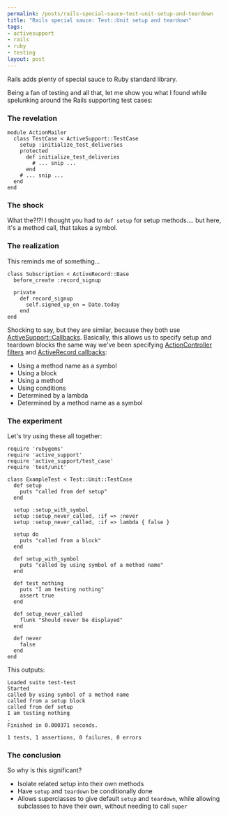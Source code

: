 ```yaml
--- 
permalink: /posts/rails-special-sauce-test-unit-setup-and-teardown
title: "Rails special sauce: Test::Unit setup and teardown"
tags: 
- activesupport
- rails
- ruby
- testing
layout: post
---
```

Rails adds plenty of special sauce to Ruby standard library.

Being a fan of testing and all that, let me show you what I found while spelunking around the Rails supporting test cases:

### The revelation

<pre><code class="ruby">module ActionMailer
  class TestCase < ActiveSupport::TestCase
    setup :initialize_test_deliveries
    protected
      def initialize_test_deliveries
        # ... snip ...
      end
    # ... snip ...
  end
end</code></pre>

### The shock

What the?!?! I thought you had to `def setup` for setup methods.... but here, it's a method call, that takes a symbol.

### The realization

This reminds me of something...

<pre><code class="ruby">class Subscription < ActiveRecord::Base
  before_create :record_signup

  private
    def record_signup
      self.signed_up_on = Date.today
    end
end</code></pre>

Shocking to say, but they are similar, because they both use [ActiveSupport::Callbacks](http://api.rubyonrails.org/classes/ActiveSupport/Callbacks.html). Basically, this allows us to specify setup and teardown blocks the same way we've been specifying [ActionController filters](http://api.rubyonrails.org/classes/ActionController/Filters/ClassMethods.html) and [ActiveRecord callbacks](http://api.rubyonrails.org/classes/ActiveRecord/Callbacks.html):

 * Using a method name as a symbol
 * Using a block
 * Using a method
 * Using conditions
  * Determined by a lambda
  * Determined by a method name as a symbol

### The experiment

Let's try using these all together:

<pre><code class="ruby">require 'rubygems'
require 'active_support'
require 'active_support/test_case'
require 'test/unit'

class ExampleTest < Test::Unit::TestCase
  def setup
    puts "called from def setup"
  end
  
  setup :setup_with_symbol
  setup :setup_never_called, :if => :never
  setup :setup_never_called, :if => lambda { false }

  setup do
    puts "called from a block"
  end
  
  def setup_with_symbol
    puts "called by using symbol of a method name"
  end
  
  def test_nothing
    puts "I am testing nothing"
    assert true
  end
  
  def setup_never_called
    flunk "Should never be displayed"
  end
  
  def never
    false
  end
end</code></pre>

This outputs:

    Loaded suite test-test
    Started
    called by using symbol of a method name
    called from a setup block
    called from def setup
    I am testing nothing
    .
    Finished in 0.000371 seconds.

    1 tests, 1 assertions, 0 failures, 0 errors

### The conclusion

So why is this significant?

 * Isolate related setup into their own methods
 * Have `setup` and `teardown` be conditionally done
 * Allows superclasses to give default `setup` and `teardown`, while allowing subclasses to have their own, without needing to call `super`